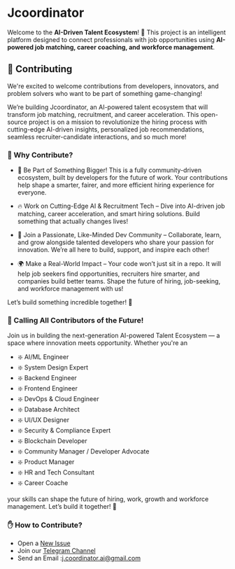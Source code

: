 # **Jcoordinator**

Welcome to the **AI-Driven Talent Ecosystem**! 🚀 This project is an intelligent platform designed to connect professionals with job opportunities using **AI-powered job matching, career coaching, and workforce management**. 

## **📄 Contributing**

We're excited to welcome contributions from developers, innovators, and problem solvers who want to be part of something game-changing!

We’re building Jcoordinator, an AI-powered talent ecosystem that will transform job matching, recruitment, and career acceleration. This open-source project is on a mission to revolutionize the hiring process with cutting-edge AI-driven insights, personalized job recommendations, seamless recruiter-candidate interactions, and so much more!


### 🌟 Why Contribute?

* 🚀 Be Part of Something Bigger! This is a fully community-driven ecosystem, built by developers for the future of work. Your contributions help shape a smarter, fairer, and more efficient hiring experience for everyone.

* 🔥 Work on Cutting-Edge AI & Recruitment Tech – Dive into AI-driven job matching, career acceleration, and smart hiring solutions. Build something that actually changes lives!

* 🤝 Join a Passionate, Like-Minded Dev Community – Collaborate, learn, and grow alongside talented developers who share your passion for innovation. We’re all here to build, support, and inspire each other!

* 🌍 Make a Real-World Impact – Your code won’t just sit in a repo. It will help job seekers find opportunities, recruiters hire smarter, and companies build better teams. Shape the future of hiring, job-seeking, and workforce management with us!

Let’s build something incredible together! 🚀

### 👥 Calling All Contributors of the Future!

Join us in building the next-generation AI-powered Talent Ecosystem — a space where innovation meets opportunity.
Whether you're an 

* ❇️ AI/ML Engineer
* ❇️ System Design Expert
* ❇️ Backend Engineer
* ❇️ Frontend Engineer
* ❇️ DevOps & Cloud Engineer
* ❇️ Database Architect
* ❇️ UI/UX Designer
* ❇️ Security & Compliance Expert
* ❇️ Blockchain Developer
* ❇️ Community Manager / Developer Advocate
* ❇️ Product Manager
* ❇️ HR and Tech Consultant
* ❇️ Career Coache

 your skills can shape the future of hiring, work, growth and workforce management. Let’s build it together! 🚀

### ✋ How to Contribute?

* Open a [New Issue](https://github.com/jcoordinator/.github/issues) 
* Join our [Telegram Channel](https://t.me/jcoordinator)
* Send an Email :[j.coordinator.ai@gmail.com](mailto:https://j.coordinator.ai@gmail.com)

